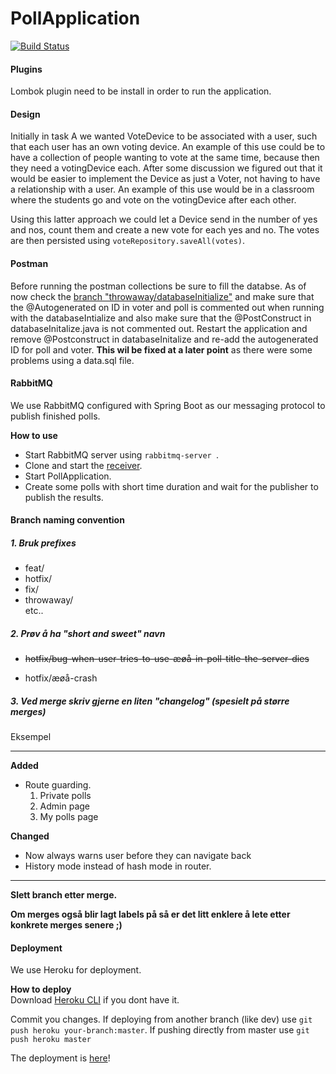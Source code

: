 # PollApplication  

[![Build Status](https://travis-ci.com/chris2402/PollApplication.svg?token=AsNzGpopnC9RcQp5F1w4&branch=dev)](https://travis-ci.com/chris2402/PollApplication)



#### Plugins   
Lombok plugin need to be install in order to run the application.


#### Design    
Initially in task A we wanted VoteDevice to be associated with a user, such that each user has an own 
voting device. An example of this use could be to have a collection of people wanting to 
               vote at the same time, because then they need a votingDevice each. After some discussion we figured out that it would be easier to implement the Device as just a Voter, 
not having to have a relationship with a user. An example of this use would be in a classroom where the students go and vote 
on the votingDevice after each other.    

Using this latter approach we could let a Device send in the number of yes and nos, count them and create
a new vote for each yes and no. The votes are then persisted using `voteRepository.saveAll(votes)`.

#### Postman
Before running the postman collections be sure to fill the databse. As of now check the [branch "throwaway/databaseInitialize"](https://github.com/chris2402/PollApplication/tree/throwaway/initializeData) and make sure that the @Autogenerated on ID in voter and poll is commented out when running with the databaseIntialize and also make sure that the @PostConstruct in databaseInitalize.java is not commented out. Restart the application and remove @Postconstruct in databaseInitalize and re-add the autogenerated ID for poll and voter. **This wil be fixed at a later point** as there were some problems using a data.sql file.


#### RabbitMQ    
We use RabbitMQ configured with Spring Boot as our messaging protocol to publish finished polls. 

**How to use**
* Start RabbitMQ server using ``rabbitmq-server ``.     
* Clone and start the [receiver](https://github.com/JennStro/pollapplication-analytic-component).   
* Start PollApplication.    
* Create some polls with short time duration and wait for the publisher to publish the results.   
#### Branch naming convention

##### 1. Bruk prefixes
* feat/
* hotfix/
* fix/
* throwaway/  
etc..

##### 2. Prøv å ha "short and sweet" navn

* ~~hotfix/bug-when-user-tries-to-use-æøå-in-poll-title-the-server-dies~~

* hotfix/æøå-crash


##### 3. Ved merge skriv gjerne en liten "changelog" (spesielt på større merges)

Eksempel  

---

**Added**
* Route guarding.  
  1. Private polls
  2. Admin page
  3. My polls page

**Changed**
* Now always warns user before they can navigate back
* History mode instead of hash mode in router.

---

**Slett branch etter merge.**


**Om merges også blir lagt labels på så er det litt enklere å lete etter konkrete merges senere ;)**


#### Deployment

We use Heroku for deployment. 

**How to deploy**   
Download [Heroku CLI](https://devcenter.heroku.com/articles/heroku-cli) if you dont have it.    

Commit you changes. If deploying from another branch (like dev) use `git push heroku your-branch:master`. If pushing directly from master use `git push heroku master`    

The deployment is [here](https://pollapplication-group5.herokuapp.com)!


